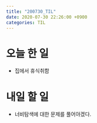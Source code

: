 ```yaml
---
title: "200730_TIL"
date: 2020-07-30 22:26:00 +0900
categories: TIL
---
```


# 오늘 한 일
* 집에서 휴식취함

# 내일 할 일
* 너비탐색에 대한 문제를 풀어야겠다.